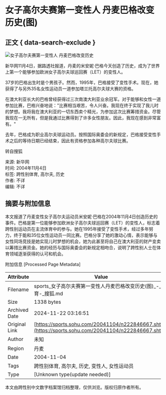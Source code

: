 # 女子高尔夫赛第一变性人 丹麦巴格改变历史(图)

## 正文 { data-search-exclude }


![女子高尔夫赛第一变性人 丹麦巴格改变历史](https://photo.sohu.com/20041104/Img222846689.jpg)

新华网11月4日，据路透社报道，丹麦的米安妮·巴格今天创造了历史，成为了世界上第一个能够参加欧洲女子高尔夫球巡回赛（LET）的变性人。

37岁的巴格出生时是个男孩子。然而，1995年，巴格接受了变性手术。现在，她获得了与另外35名女性运动员一道参加塔兰托高尔夫球大赛的资格。

在澳大利亚长大的巴格曾经获得过三次南澳大利亚业余冠军。对于能够和女性一道参加比赛，巴格兴奋地说："比赛相当艰苦，令人兴奋。我现在终于实现了我儿时的梦想。我将我在澳大利亚的一切东西卖个精光，为参加这次比赛筹措资金。尽管我现在一无所有，但是我通过比赛得到了许多女性朋友。因此，我现在感到非常富有。"

去年，巴格成为职业高尔夫球运动员。按照国际奥委会的新规定，巴格接受变性手术之后的等待日期已经结束，因此有资格参加各种高尔夫球比赛。

转自搜狐

来源: 新华网  
时间: 2004年11月4日  
标签: 跨性别体育, 高尔夫, 历史  
作者: 不详  
编辑: 不详  

## 摘要与附加信息

<!-- tcd_abstract -->
本文报道了丹麦变性女子高尔夫运动员米安妮·巴格在2004年11月4日创造历史的事件。巴格是第一位能够参加欧洲女子高尔夫球巡回赛（LET）的变性人，标志着跨性别运动员在主流体育中的参与。她在1995年接受了变性手术，经过多年努力，终于能和35位女性运动员一同比赛。巴格分享了她的激动心情，表示能够与女性同场竞技是她实现儿时梦想的机会，她为此甚至将自己在澳大利亚的财产变卖以筹措比赛资金。她的经历与国际奥委会的新规定相吻合，说明了跨性别人士在体育领域逐渐获得的认可和机会。
<!-- tcd_abstract_end -->

附加信息 [Processed Page Metadata]

| Attribute       | Value                                  |
|-----------------|----------------------------------------|
| Filename        | sports_女子高尔夫赛第一变性人丹麦巴格改变历史(图)_-_体育-_搜狐.md                             |
| Size            | 1338 bytes                           |
| Archived Date   | 2024-11-22 03:16:51                             |
| Original Link   | [https://sports.sohu.com/20041104/n222846667.shtml](https://sports.sohu.com/20041104/n222846667.shtml)                       |
| Author          | 未知                               |
| Region          | 丹麦                               |
| Date            | 2004-11-04                                 |
| Tags            | 跨性别体育, 高尔夫, 历史, 变性人, 女性运动员                                 |
| Type            | [Unknown type(update needed)]                                 |
<!-- tcd_table_end -->

本文由跨性别中文数字档案馆归档整理，仅供浏览。版权归原作者所有。
